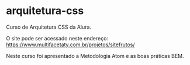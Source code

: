 # arquitetura-css
Curso de Arquitetura CSS da Alura. 

O site pode ser acessado neste endereço: 
https://www.multifacetaty.com.br/projetos/sitefrutos/


Neste curso foi apresentado a Metodologia Atom e as boas práticas BEM.
